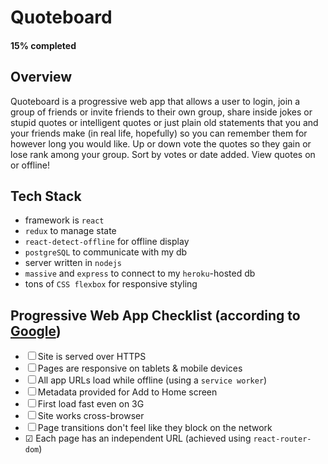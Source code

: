 # Quoteboard

#### 15% completed

## Overview

Quoteboard is a progressive web app that allows a user to login, join a group of friends or invite friends to their own group, share inside jokes or stupid quotes or intelligent quotes or just plain old statements that you and your friends make (in real life, hopefully) so you can remember them for however long you would like. Up or down vote the quotes so they gain or lose rank among your group. Sort by votes or date added. View quotes on or offline! 

## Tech Stack
- framework is `react`
- `redux` to manage state
- `react-detect-offline` for offline display
- `postgreSQL` to communicate with my db
- server written in `nodejs`
- `massive` and `express` to connect to my `heroku`-hosted db
- tons of `CSS flexbox` for responsive styling

## Progressive Web App Checklist (according to [Google](https://developers.google.com/web/progressive-web-apps/checklist))
- ☐ Site is served over HTTPS
- ☐ Pages are responsive on tablets & mobile devices
- ☐ All app URLs load while offline (using a `service worker`)
- ☐ Metadata provided for Add to Home screen
- ☐ First load fast even on 3G
- ☐ Site works cross-browser
- ☐ Page transitions don't feel like they block on the network
- ☑︎ Each page has an independent URL (achieved using `react-router-dom`)
